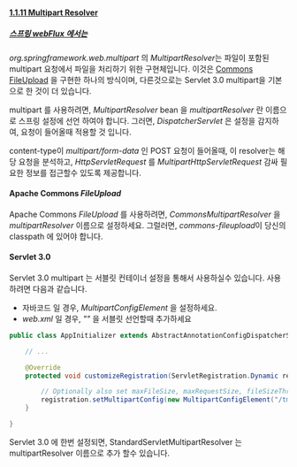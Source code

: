 #### [1.1.11 Multipart Resolver](https://docs.spring.io/spring/docs/current/spring-framework-reference/web.html#mvc-multipart)
##### [스프링 webFlux 에서는](https://docs.spring.io/spring/docs/current/spring-framework-reference/web-reactive.html#webflux-multipart)

*org.springframework.web.multipart* 의 *MultipartResolver*는 파일이 포함된 multipart 요청에서 파일을 처리하기 위한 구현체입니다.
이것은 [Commons FileUpload](https://jakarta.apache.org/commons/fileupload) 을 구현한 하나의 방식이며, 다른것으로는 Servlet 3.0 multipart을 기본으로 한 것이 더 있습니다.

multipart 를 사용하려면, *MultipartResolver* bean 을 *multipartResolver* 란 이름으로 스프링 설정에 선언 하여야 합니다.
그러면, *DispatcherServlet* 은 설정을 감지하여, 요청이 들어올때 적용할 것 입니다.

content-type이 *multipart/form-data* 인 POST 요청이 들어올때, 
이 resolver는 해당 요청을 분석하고, *HttpServletRequest* 를 *MultipartHttpServletRequest* 감싸 필요한 정보를 접근할수 있도록 제공합니다.

#### Apache Commons *FileUpload*
Apache Commons *FileUpload* 를 사용하려면, *CommonsMultipartResolver* 을 *multipartResolver* 이름으로 설정하세요.
그럴러면, *commons-fileupload*이 당신의 classpath 에 있어야 합니다.

#### Servlet 3.0
Servlet 3.0 multipart 는 서블릿 컨테이너 설정을 통해서 사용하실수 있습니다. 사용하려면 다음과 같습니다.
 - 자바코드 일 경우, *MultipartConfigElement* 을 설정하세요.
 - *web.xml* 일 경우, *"<multipart-config>"* 을 서블릿 선언할때 추가하세요

```java 
public class AppInitializer extends AbstractAnnotationConfigDispatcherServletInitializer {

    // ...

    @Override
    protected void customizeRegistration(ServletRegistration.Dynamic registration) {

        // Optionally also set maxFileSize, maxRequestSize, fileSizeThreshold
        registration.setMultipartConfig(new MultipartConfigElement("/tmp"));
    }

}
```

Servlet 3.0 에 한번 설정되면, StandardServletMultipartResolver 는 multipartResolver 이름으로 추가 할수 있습니다.

